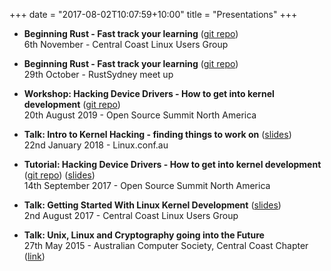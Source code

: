 +++
date = "2017-08-02T10:07:59+10:00"
title = "Presentations"
+++

* **Beginning Rust - Fast track your learning**
([git repo](https://github.com/tcharding/rust-training))  
  6th November - Central Coast Linux Users Group  

* **Beginning Rust - Fast track your learning**
([git repo](https://github.com/tcharding/rust-training))  
  29th October - RustSydney meet up  

* **Workshop: Hacking Device Drivers - How to get into kernel development**
([git repo](https://github.com/tcharding/kernel/tree/master/workshop))  
  20th August 2019 - Open Source Summit North America  

* **Talk: Intro to Kernel Hacking - finding things to work on**
([slides](http://tobin.cc/kernel-dev-finding-work.pdf))  
  22nd January 2018 - Linux.conf.au  

* **Tutorial: Hacking Device Drivers - How to get into kernel development**
([git repo](https://github.com/tcharding/kernel/tree/master/tutorial)) 
  ([slides](http://tobin.cc/kernel-dev-tutorial.pdf))  
  14th September 2017 - Open Source Summit North America

* **Talk: Getting Started With Linux Kernel Development**
  ([slides](http://tobin.cc/kernel-dev-intro.pdf))  
  2nd August 2017 - Central Coast Linux Users Group  

* **Talk: Unix, Linux and Cryptography going into the Future**  
  27th May 2015 - Australian Computer Society, Central Coast Chapter
 ([link](https://www.acs.org.au/insightsandpublications/news-archive/2015/67141.html))  
 
